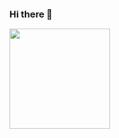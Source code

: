 ### Hi there 👋

<img height="180 em" src="https://github-readme-stats.vercel.app/api?username=lukerosa33&show_icons=true&hide_border=true&&count_private=true&include_all_commits=true&theme=merko" />
